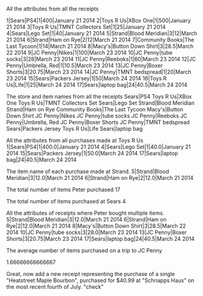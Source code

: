 All the attributes from all the receipts

1|Sears|PS4|1|400|January 21 2014
2|Toys R Us|XBox One|1|500|January 21 2014
3|Toys R Us|TMNT Collectors Set|1|25|January 21 2014
4|Sears|Lego Set|1|40|January 21 2014
5|Strand|Blood Meridian|3|12|March 21 2014
6|Strand|Ham on Rye|2|12|March 21 2014
7|Community Books|The Last Tycoon|1|14|March 21 2014
8|Macy's|Button Down Shirt|3|28.5|March 22 2014
9|JC Penny|Nikes|1|100|March 23 2014
10|JC Penny|tube socks|3|28|March 23 2014
11|JC Penny|Reeboks|1|60|March 23 2014
12|JC Penny|Umbrella, Red|1|10.5|March 23 2014
13|JC Penny|Boxer Shorts|3|20.75|March 23 2014
14|JC Penny|TMNT bedspread|1|20|March 23 2014
15|Sears|Packers Jersey|1|50|March 24 2014
16|Toys R Us|Life|1|25|March 24 2014
17|Sears|laptop bag|24|40.5|March 24 2014


The store and item names from all the receipts
Sears|PS4
Toys R Us|XBox One
Toys R Us|TMNT Collectors Set
Sears|Lego Set
Strand|Blood Meridian
Strand|Ham on Rye
Community Books|The Last Tycoon
Macy's|Button Down Shirt
JC Penny|Nikes
JC Penny|tube socks
JC Penny|Reeboks
JC Penny|Umbrella, Red
JC Penny|Boxer Shorts
JC Penny|TMNT bedspread
Sears|Packers Jersey
Toys R Us|Life
Sears|laptop bag


All the attributes from all purchases made at Toys R Us
1|Sears|PS4|1|400.0|January 21 2014
4|Sears|Lego Set|1|40.0|January 21 2014
15|Sears|Packers Jersey|1|50.0|March 24 2014
17|Sears|laptop bag|24|40.5|March 24 2014


The item name of each purchase made at Strand.
5|Strand|Blood Meridian|3|12.0|March 21 2014
6|Strand|Ham on Rye|2|12.0|March 21 2014


The total number of items Peter purchased
17

The total number of items purchased at Sears
4


All the attributes of receipts where Peter bought multiple items.
5|Strand|Blood Meridian|3|12.0|March 21 2014
6|Strand|Ham on Rye|2|12.0|March 21 2014
8|Macy's|Button Down Shirt|3|28.5|March 22 2014
10|JC Penny|tube socks|3|28.0|March 23 2014
13|JC Penny|Boxer Shorts|3|20.75|March 23 2014
17|Sears|laptop bag|24|40.5|March 24 2014

The average number of items purchased on a trip to JC Penny
<!-- SELECT AVG(number_of_items) FROM receipts WHERE store = "JC Penny"; -->
1.66666666666667


Great, now add a new receipt representing the purchase of a single "Heatstreet Maple Bourbon", purchased for $40.99 at "Schnapps Haus" on the most recent fourth of July.
"check"
